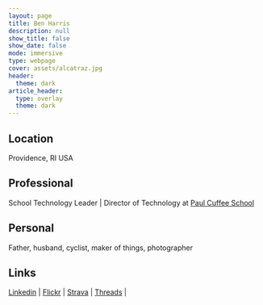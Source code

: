 ```yaml
---
layout: page
title: Ben Harris
description: null
show_title: false
show_date: false
mode: immersive
type: webpage
cover: assets/alcatraz.jpg
header:
  theme: dark
article_header:
  type: overlay
  theme: dark
---
```

## Location
Providence, RI USA 

## Professional
School Technology Leader | Director of Technology at [Paul Cuffee School](https://www.paulcuffee.org)

## Personal
Father, husband, cyclist, maker of things, photographer

## Links
[Linkedin](https://www.linkedin.com/in/benjaminharris/) | 
[Flickr](https://www.flickr.com/photos/benshead/) | 
[Strava](https://www.strava.com/athletes/2542158) | 
[Threads](https://www.threads.net/@benshead) | 
